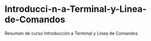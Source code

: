 # Introducci-n-a-Terminal-y-Linea-de-Comandos
Resumen de curso Introducción a Terminal y Linea de Comandos
